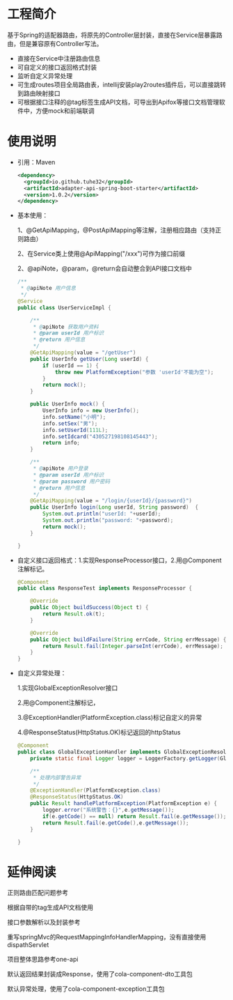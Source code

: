 # 工程简介

基于Spring的适配器路由，将原先的Controller层封装，直接在Service层暴露路由，但是兼容原有Controller写法。

- 直接在Service中注册路由信息
- 可自定义的接口返回格式封装
- 监听自定义异常处理
- 可生成routes项目全局路由表，intellij安装play2routes插件后，可以直接跳转到路由映射接口
- 可根据接口注释的@tag标签生成API文档，可导出到Apifox等接口文档管理软件中，方便mock和前端联调

# 使用说明

- 引用：Maven

  ```xml
  <dependency>
    <groupId>io.github.tuhe32</groupId>
    <artifactId>adapter-api-spring-boot-starter</artifactId>
    <version>1.0.2</version>
  </dependency>
  ```

- 基本使用：

  1、@GetApiMapping，@PostApiMapping等注解，注册相应路由（支持正则路由）

  2、在Service类上使用@ApiMapping("/xxx")可作为接口前缀

  2、@apiNote，@param，@return会自动整合到API接口文档中

  ```java
  /**
   * @apiNote 用户信息
   */
  @Service
  public class UserServiceImpl {
  
      /**
       * @apiNote 获取用户资料
       * @param userId 用户标识
       * @return 用户信息
       */
      @GetApiMapping(value = "/getUser")
      public UserInfo getUser(Long userId) {
          if (userId == 1) {
              throw new PlatformException("参数 'userId'不能为空");
          }
          return mock();
      }
  
      public UserInfo mock() {
          UserInfo info = new UserInfo();
          info.setName("小明");
          info.setSex("男");
          info.setUserId(111L);
          info.setIdcard("430527198108145443");
          return info;
      }
  
      /**
       * @apiNote 用户登录
       * @param userId 用户标识
       * @param password 用户密码
       * @return 用户信息
       */
      @GetApiMapping(value = "/login/{userId}/{password}")
      public UserInfo login(Long userId, String password)  {
          System.out.println("userId: "+userId);
          System.out.println("password: "+password);
          return mock();
      }
  
  }
  ```

- 自定义接口返回格式：1.实现ResponseProcessor接口，2.用@Component注解标记。

  ```java
  @Component
  public class ResponseTest implements ResponseProcessor {
  
      @Override
      public Object buildSuccess(Object t) {
          return Result.ok(t);
      }
  
      @Override
      public Object buildFailure(String errCode, String errMessage) {
          return Result.fail(Integer.parseInt(errCode), errMessage);
      }
  }
  ```

- 自定义异常处理：

  1.实现GlobalExceptionResolver接口

  2.用@Component注解标记，

  3.@ExceptionHandler(PlatformException.class)标记自定义的异常

  4.@ResponseStatus(HttpStatus.OK)标记返回的httpStatus

  ```java
  @Component
  public class GlobalExceptionHandler implements GlobalExceptionResolver {
      private static final Logger logger = LoggerFactory.getLogger(GlobalExceptionHandler.class);
  
      /**
       * 处理内部警告异常
       */
      @ExceptionHandler(PlatformException.class)
      @ResponseStatus(HttpStatus.OK)
      public Result handlePlatformException(PlatformException e) {
          logger.error("系统警告：{}",e.getMessage());
          if(e.getCode() == null) return Result.fail(e.getMessage());
          return Result.fail(e.getCode(),e.getMessage());
      }
  
  }
  ```

  

# 延伸阅读

正则路由匹配问题参考

[fast-route]: https://www.scienjus.com/fastroute-spring/

根据自带的tag生成API文档使用

[smart-doc]: https://smart-doc-group.github.io/#/zh-cn/start/quickstart

接口参数解析以及封装参考

[jfinal]: https://jfinal.com/doc/3-3

重写springMvc的RequestMappingInfoHandlerMapping，没有直接使用dispathServlet

项目整体思路参考one-api

默认返回结果封装成Response，使用了cola-component-dto工具包

默认异常处理，使用了cola-component-exception工具包
